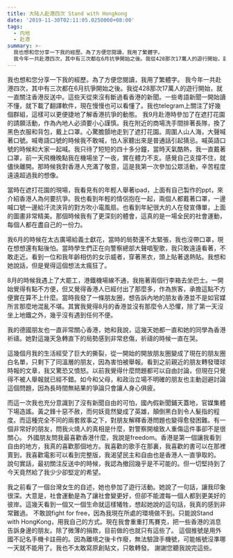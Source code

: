 ```yaml
---
title: 大陆人赴港四次 Stand with Hongkong
date: '2019-11-30T02:11:05.0250000+08:00'
tags:
  - 内地
  - 赴港
summary: >-
  我也想和您分享一下我的經歷。為了方便您閱讀，我用了繁體字。
  我今年一共赴港四次，其中有三次都在6月抗爭開始之後。我從428那次17萬人的遊行開始，就一直關注香港反送中
---
```

我也想和您分享一下我的經歷。為了方便您閱讀，我用了繁體字。 我今年一共赴港四次，其中有三次都在6月抗爭開始之後。我從428那次17萬人的遊行開始，就一直關注香港反送中。這些天從來沒有斷過看香港的新聞。一些粵語新聞一開始讀不懂，就下載了翻譯軟件，現在慢慢也可以看懂了。我也telegram上關注了好幾個群組，這樣可以更便捷地了解香港抗爭的動態。 
我9月赴港時參加了在遮打花園的請願活動，作為內地人必須要小心謹慎。我在附近的商場洗手間排著長隊，換了黑色衣服和背包，戴上口罩。心驚膽顫地走到了遮打花園。周圍人山人海，大聲喊著口號。喊粵語口號的時候我不敢喊，怕人家聽出來是普通話引起猜忌。喊英語口號的時候和大家一起喊。我只待了短短的四十多分鐘，當時天氣酷熱，我一直戴著口罩，前一天飛機晚點我在機場坐了一夜，實在體力不支。感覺自己支撐不住，就儘快離開。那時候我對香港人充滿了敬意，這是我第一次參加公眾活動，辛苦程度遠遠超過我的想像。

當時在遮打花園的現場，我看見有的年輕人舉著ipad，上面有自己製作的ppt，來介紹香港人為何要抗爭。我也看到年輕的情侶抱在一起，兩個人都戴著口罩，一邊喊口號一邊給汗流浹背的對方吹小電風扇。也看到年紀很大的人在發宣傳單，上面的圖畫非常精美。那個時候我有了更深刻的體會，這真的是一場全民的社會運動，每個人都在盡自己的一份力。

我6月的時候在太古廣場給義士獻花，當時的局勢還不太緊張，我也沒帶口罩，現在想想還有點後怕。當時學生們正在向警察總部大聲唱聖歌，我只敢遠遠看著，不敢走近。看到一位和我年齡相仿的女示威者，穿著黑衣，頭上貼著退熱貼。我想和她說話，但是覺得這個想法太瘋狂了。

8月的時候我遇上了大罷工，港鐵機場線不通，我拖著兩個行李箱去坐巴士。一開始覺得有點不方便，但又覺得香港人已經付出了那麼多，作為旅客，承擔這點不方便實在算不上什麼。當時我發了一條朋友圈，想告訴內地的朋友香港並不是如官媒所言那麼地混亂不堪。其實我覺得8月的香港並沒有那麼令人恐懼，除了第一天沒坐上地鐵之外，幾乎沒有遇到任何不便。

我的德國朋友也一直非常關心香港，她和我說，這幾天她都一直和她的同學為香港祈禱。她對這幾天急轉直下的局勢感到非常悲傷，祈禱的時候一直在哭。

這幾個月我的生活經受了巨大的撕裂，從一開始的開放朋友圈變成了現在的朋友圈白名單，只剩下了同溫層的朋友，因為害怕被舉報。看到之前親近的朋友轉發環球時報的文章，我又驚恐又憤怒。以前我覺得什麼問題都可以自由討論，但現在只覺得不被人舉報就已經不錯。如今和父母，和政治立場不明確的朋友也主動迴避討論這個問題，因為長時間無結果的爭論只會讓人身心俱疲。

而這一次我也充分意識到了沒有新聞自由的可怕，國內假新聞鋪天蓋地，官媒集體下場造謠。黃之鋒十惡不赦，而何妖竟然變成了英雄，顛倒黑白到令人髮指的程度。而這種完全不同的兩套敘事之下，對朋友解釋香港問題也變得愈發困難。有一個非常好的朋友，問我火燒人的真相是什麼，對警察開槍致人重傷這件事卻不是很關心。 外國朋友問我最喜歡香港什麼，我說是freedom。香港是第一個讓我看到自由的地方，我真的喜歡那個地方。我喜歡的歌手在那裏，我喜歡的書可以在那裡賣到，我喜歡電影可以看到完整版，我渴望民主和自由也是香港人一直爭取的。 說句實話，最初關注反送中的時候，我認為撤回幾乎是不可能的。但一切堅持到了今天竟然給了我少少卻堅定的希望。

我之前看了一個台灣女生的自述，她也參加了遊行活動。她說了一句話，讓我印象很深。大意是，社會運動是為了讓社會變更好，但卻不能渡每一個人都到更美好的彼岸。這幾天看到一個又一個生命就這樣犧牲，想起她說的這句話，我真的感到非常難過。 不敢說fight for free，因為我現在所處的環境做不到。只能說Stand with HongKong，用我自己的方式。現在我會重重打馬賽克，把一些香港的消息告訴身邊的朋友。除了微薄的捐款，目前做的也就只有這些了。 這個推號是用外國不記名手機卡註冊的。因為離境之後卡作廢，無法驗證手機號，可能帳號沒準哪一天就不能用了。我也不太敢寫原創貼文，只敢轉發。 謝謝您聽我說完這些。
